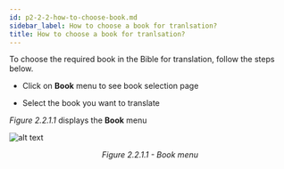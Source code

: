 ```yaml
---
id: p2-2-2-how-to-choose-book.md
sidebar_label: How to choose a book for tranlsation?
title: How to choose a book for tranlsation? 
---
```



To choose the required book in the Bible for translation, follow the steps below.

-   Click on **Book** menu to see book selection page

-   Select the book you want to translate

_Figure 2.2.1.1_ displays the **Book** menu

![alt text](../../../../static/AutographaLiveImages/Book_Chapter/book-menu-fig-2.2.1.1.jpg 'Book menu')
<div align="center"style="font-style: italic;">Figure 2.2.1.1 - Book menu</div>



